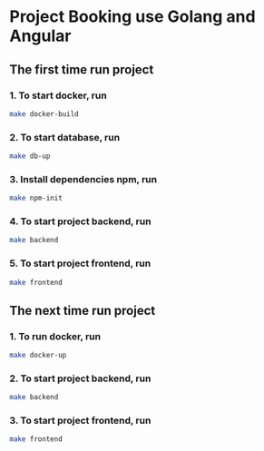 # Project Booking use Golang and Angular

## The first time run project

### 1. To start docker, run

```bash
make docker-build
```

### 2. To start database, run

```bash
make db-up
```

### 3. Install dependencies npm, run

```bash
make npm-init
```

### 4. To start project backend, run

```bash
make backend
```

### 5. To start project frontend, run

```bash
make frontend
```

## The next time run project

### 1. To run docker, run

```bash
make docker-up
```

### 2. To start project backend, run

```bash
make backend
```

### 3. To start project frontend, run

```bash
make frontend
```
